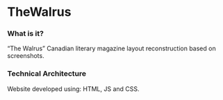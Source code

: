 # TheWalrus

### What is it?

“The Walrus” Canadian literary magazine layout reconstruction based on screenshots.

### Technical Architecture

Website developed using: HTML, JS and CSS.
